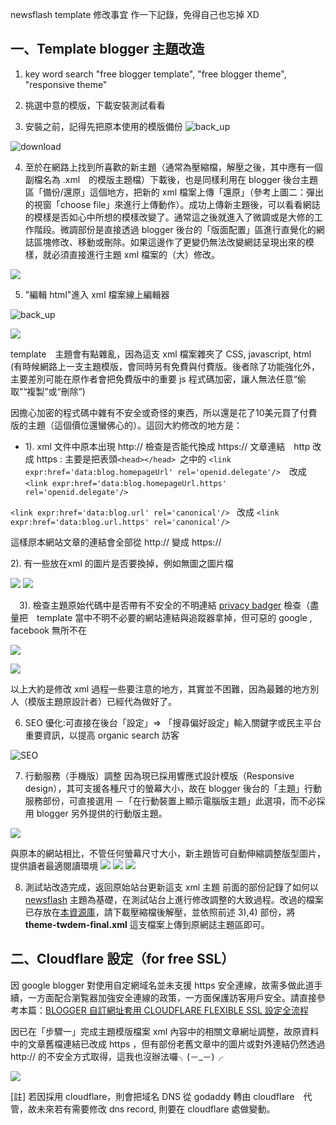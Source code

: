 newsflash template 修改事宜
作一下記錄，免得自己也忘掉 XD

## 一、Template  blogger 主題改造

1. key word search "free blogger template", "free blogger theme", "responsive theme"

2. 挑選中意的模版，下載安裝測試看看

3. 安裝之前，記得先把原本使用的模版備份
![back_up](https://i.imgur.com/Rmt8Ewi.png)

![download](https://i.imgur.com/O0nOeLf.png)

4. 至於在網路上找到所喜歡的新主題（通常為壓縮檔，解壓之後，其中應有一個副檔名為 .xml　的模版主題檔）下載後，也是同樣利用在 blogger 後台主題區「備份/還原」這個地方，把新的 xml 檔案上傳「還原」（參考上圖二：彈出的視窗「choose file」來進行上傳動作）。成功上傳新主題後，可以看看網誌的模樣是否如心中所想的模樣改變了。通常這之後就進入了微調或是大修的工作階段。微調部份是直接透過 blogger 後台的「版面配置」區進行直覺化的網誌區塊修改、移動或刪除。如果這邊作了更變仍無法改變網誌呈現出來的模樣，就必須直接進行主題 xml 檔案的（大）修改。

![](https://i.imgur.com/d1Yk7Ok.png)

5. "編輯 html"進入 xml 檔案線上編輯器 

![back_up](https://i.imgur.com/Rmt8Ewi.png)

![](https://i.imgur.com/undefined.png) 

template　主題會有點雜亂，因為這支 xml 檔案雜夾了 CSS, javascript, html (有時候網路上一支主題模版，會同時另有免費與付費版。後者除了功能強化外，主要差別可能在原作者會把免費版中的重要 js 程式碼加密，讓人無法任意“偷取”“複製”或“刪除”)

因擔心加密的程式碼中雜有不安全或奇怪的東西，所以還是花了10美元買了付費版的主題（這個價位還蠻佛心的）。這回大約修改的地方是：

- 1). xml 文件中原本出現 http:// 檢查是否能代換成 https://
文章連結　http 改成 https : 主要是把表頭`<head></head> `之中的
`<link expr:href='data:blog.homepageUrl' rel='openid.delegate'/>`　改成 `<link expr:href='data:blog.homepageUrl.https' rel='openid.delegate'/>`

`<link expr:href='data:blog.url' rel='canonical'/> ` 改成
`<link expr:href='data:blog.url.https' rel='canonical'/>`

這樣𠩤本網站文章的連結會全部從 http:// 變成 https://

 2). 有一些放在xml 的圖片是否要換掉，例如無圖之圖片檔

![](http://3.bp.blogspot.com/-Yw8BIuvwoSQ/VsjkCIMoltI/AAAAAAAAC4c/s55PW6xEKn0/s1600-r/nth.png) 
![](https://i.imgur.com/gkfv4Mx.png)

　3). 檢查主題原始代碼中是否帶有不安全的不明連結
 [privacy badger](https://www.eff.org/privacybadger) 檢查（盡量把　template 當中不明不必要的網站連結與追蹤器拿掉，但可惡的 google , facebook 無所不在

![](https://i.imgur.com/WO7s5EP.png)

![](https://i.imgur.com/wbJYNWu.png)

以上大約是修改 xml 過程一些要注意的地方，其實並不困難，因為最難的地方別人（模版主題原設計者）已經代為做好了。

6. SEO 優化:可直接在後台「設定」=> 「搜尋偏好設定」輸入關鍵字或民主平台重要資訊，以提高 organic search 訪客

![SEO](https://i.imgur.com/LVMLpDX.png)

7. 行動服務（手機版）調整
因為現已採用響應式設計模版（Responsive design），其可支援各種尺寸的螢幕大小，故在 blogger 後台的「主題」行動服務部份，可直接選用
－「在行動裝置上顯示電腦版主題」此選項，而不必採用 blogger 另外提供的行動版主題。

![](https://i.imgur.com/cMdQp6i.png)

與原本的網站相比，不管任何螢幕尺寸大小，新主題皆可自動伸縮調整版型圖片，提供讀者最適閱讀環境
![](https://i.imgur.com/17hcGFr.png)
![](https://i.imgur.com/8uZpUpI.png)
![](https://i.imgur.com/KxlfnhK.png)

8. 測試站改造完成，返回原始站台更新這支 xml 主題
前面的部份記錄了如何以 [newsflash](http://www.templatesyard.com/2017/08/newsflash-responsive-blogger-template.html) 主題為基礎，在測試站台上進行修改調整的大致過程。改過的檔案已存放在[本資源庫](https://github.com/TWDEM/blogger)，請下載壓縮檔後解壓，並依照前述 3),4) 部份，將**theme-twdem-final.xml** 這支檔案上傳到原網誌主題區即可。

## 二、Cloudflare 設定（for free SSL）

因 google blogger 對使用自定網域名並未支援 https 安全連線，故需多做此道手續，一方面配合瀏覧器加強安全連線的政策，一方面保護訪客用戶安全。請直接參考本篇：[BLOGGER 自訂網址套用 CLOUDFLARE FLEXIBLE SSL 設定全流程](https://www.techcoke.com/2017/01/blogger-cloudflare-flexible-ssl-https-step.html)

因已在「步驟一」完成主題模版檔案 xml 內容中的相關文章網址調整，故原資料中的文章舊檔連結已改成 https ，但有部份老舊文章中的圖片或對外連結仍然透過 http:// 的不安全方式取得，這我也沒辦法囉╮(－_－)╭ 

![](https://i.imgur.com/Pq0WZ3e.png)

[註] 若因採用 cloudflare，則會把域名 DNS 從 godaddy 轉由 cloudflare　代管，故未來若有需要修改 dns record, 則要在 cloudflare 處做變動。　
